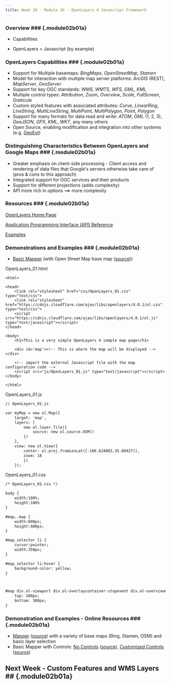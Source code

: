 ```yaml
---
title: Week 10 - Module 2b - OpenLayers 4 Javascript Framework
...
```


<!---------------------------------------------------------------------------->
<!-- Week 10 ----------------------------------------------------------------->
<!-- Lecture 02 b 01 a ------------------------------------------------------->
<!-- Web-based Mapping Clients------------------------------------------------>
<!-- OpenLayers Javascript Framework------------------------------------------>
<!---------------------------------------------------------------------------->
 

### Overview ###  {.module02b01a}

* Capabilities

* OpenLayers = Javascript (by example)


### OpenLayers Capabilities ###  {.module02b01a}

* Support for Multiple basemaps: _BingMaps_, _OpenStreetMap_, _Stamen_
* Model for interaction with multiple map server platforms: _ArcGIS_ (REST),  _MapServer_, _GeoServer_
* Support for key OGC standards: _WMS_, _WMTS_, _WFS_, _GML_, _KML_
* Multiple control types: _Attribution_, _Zoom_, _Overview_, _Scale_, _FullScreen_, _Graticule_
* Custom styled features with associated attributes: _Curve_, _LinearRing_, _LineString_, _MultiLineString_, _MultiPoint_, _MultiPolygon_, _Point_, _Polygon_
* Support for many formats for data read and write: _ATOM_, _GML_ (1, 2, 3), _GeoJSON_, _GPX_, _KML_, _WKT_, any many others
* Open Source, enabling modification and integration into other systems (e.g. [GeoExt](http://geoext.org/))


### Distinguishing Characteristics Between OpenLayers and Google Maps ###  {.module02b01a}

* Greater emphasis on client-side processing - Client access and rendering of data files that Google's servers otherwise take care of (pros & cons to this approach)
* Integrated support for OGC services and their products
* Support for different projections (adds complexity)
* API more rich in options ==> more complexity


### Resources ###  {.module02b01a}

[OpenLayers Home Page](http://openlayers.org/)

[Application Programming Interface (API) Reference](http://openlayers.org/en/latest/apidoc/)

[Examples](http://openlayers.org/en/latest/examples/)

### Demonstrations and Examples ###  {.module02b01a}

* [Basic Mapper](http://karlbenedict.com/GEOG485-585/sample-files/OpenLayers/OpenLayers_01.html) (with Open Street Map base map ([source](https://github.com/karlbenedict/GEOG485-585/blob/master/sample-files/OpenLayers/OpenLayers_01.html)))

<div class="codeTable">

OpenLayers_01.html

~~~~~~~~~~ {#OpenLayers_01_demo .html .numberLines}
<html>

<head>
	<link rel="stylesheet" href="css/OpenLayers_01.css" type="text/css">
	<link rel="stylesheet" href="https://cdnjs.cloudflare.com/ajax/libs/openlayers/4.0.1/ol.css" type="text/css">
	<script src="https://cdnjs.cloudflare.com/ajax/libs/openlayers/4.0.1/ol.js" type="text/javascript"></script>
</head>

<body>
	<h1>This is a very simple OpenLayers 4 sample map page</h1>

	<div id='map'><!-- This is where the map will be displayed --></div>

	<!-- import the external Javascript file with the map configuration code -->
	<script src="js/OpenLayers_01.js" type="text/javascript"></script>
</body>

</html>
~~~~~~~~~~

OpenLayers_01.js

~~~~~~~~~~ {.html .numberLines}
// OpenLayers_01.js

var myMap = new ol.Map({
	target: 'map',
	layers: [
  		new ol.layer.Tile({
            source: new ol.source.OSM()
        })
	],
	view: new ol.View({
		center: ol.proj.fromLonLat([-106.624083,35.08427]),
		zoom: 18
		})
	});

~~~~~~~~~~

OpenLayers_01.css

~~~~~~~~~~ {.html .numberLines}
/* OpenLayers_01.css */

body {
	width:100%;
	height:100%
}

#map,.map {
	width:600px;
	height:400px;
}

#map_selector li {
	cursor:pointer;
	width:350px;
}

#map_selector li:hover {
	background-color: yellow;
}



#map div.ol-viewport div.ol-overlaycontainer-stopevent div.ol-overviewmap.ol-unselectable.ol-control.ol-uncollapsible {
	top: 200px;
	bottom: 300px;
}

~~~~~~~~~~

</div>


### Demonstration and Examples - Online Resources ###  {.module02b01a}
* [Mapper](http://karlbenedict.com/GEOG485-585/sample-files/OpenLayers/OpenLayers_02_basemaps.html) ([source](https://github.com/karlbenedict/GEOG485-585/blob/master/sample-files/OpenLayers/OpenLayers_02_basemaps.html)) with a variety of base maps (Bing, Stamen, OSM) and basic layer selection
* Basic Mapper with Controls: [No Controls](http://karlbenedict.com/GEOG485-585/sample-files/OpenLayers/OpenLayers_01_noControls.html) ([source](https://github.com/karlbenedict/GEOG485-585/blob/master/sample-files/OpenLayers/OpenLayers_01_noControls.html)), [Customized Controls](http://karlbenedict.com/GEOG485-585/sample-files/OpenLayers/OpenLayers_01_controlArray.html) ([source](https://github.com/karlbenedict/GEOG485-585/blob/master/sample-files/OpenLayers/OpenLayers_01_controlArray.html))


## Next Week - Custom Features and WMS Layers ##  {.module02b01a}


